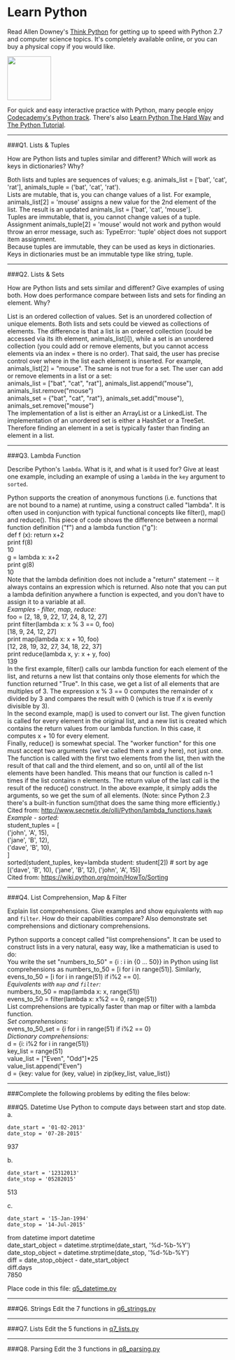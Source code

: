# Learn Python

Read Allen Downey's [Think Python](http://www.greenteapress.com/thinkpython/) for getting up to speed with Python 2.7 and computer science topics. It's completely available online, or you can buy a physical copy if you would like.

<a href="http://www.greenteapress.com/thinkpython/"><img src="img/think_python.png" style="width: 100px;" target="_blank"></a>

For quick and easy interactive practice with Python, many people enjoy [Codecademy's Python track](http://www.codecademy.com/en/tracks/python). There's also [Learn Python The Hard Way](http://learnpythonthehardway.org/book/) and [The Python Tutorial](https://docs.python.org/2/tutorial/).

---

###Q1. Lists &amp; Tuples

How are Python lists and tuples similar and different? Which will work as keys in dictionaries? Why?

Both lists and tuples are sequences of values; e.g. animals_list = ['bat', 'cat', 'rat'], animals_tuple = ('bat', 'cat', 'rat').   
Lists are mutable, that is, you can change values of a list. For example, animals_list[2] = 'mouse' assigns a new value for the 2nd element of the list. The result is an updated animals_list = ['bat', 'cat', 'mouse'].    
Tuples are immutable, that is, you cannot change values of a tuple. Assignment animals_tuple[2] = 'mouse' would not work and python would throw an error message, such as: TypeError: 'tuple' object does not support item assignment.   
Because tuples are immutable, they can be used as keys in dictionaries. Keys in dictionaries must be an immutable type like string, tuple.

---

###Q2. Lists &amp; Sets

How are Python lists and sets similar and different? Give examples of using both. How does performance compare between lists and sets for finding an element. Why?

List is an ordered collection of values. Set is an unordered collection of unique elements. Both lists and sets could be viewed as collections of elements. The difference is that a list is an ordered collection (could be accessed via its ith element, animals_list[i]), while a set is an unordered collection (you could add or remove elements, but you cannot access elements via an index = there is no order). That said, the user has precise control over where in the list each element is inserted. For example, animals_list[2] = "mouse". The same is not true for a set. The user can add or remove elements in a list or a set:     
animals_list = ["bat", "cat", "rat"], animals_list.append("mouse"), animals_list.remove("mouse")    
animals_set = {"bat", "cat", "rat"}, animals_set.add("mouse"), animals_set.remove("mouse")     
The implementation of a list is either an ArrayList or a LinkedList. The implementation of an unordered set is either a HashSet or a TreeSet. Therefore finding an element in a set is typically faster than finding an element in a list.

---

###Q3. Lambda Function

Describe Python's `lambda`. What is it, and what is it used for? Give at least one example, including an example of using a `lambda` in the `key` argument to `sorted`.

Python supports the creation of anonymous functions (i.e. functions that are not bound to a name) at runtime, using a construct called "lambda". It is often used in conjunction with typical functional concepts like filter(), map() and reduce(). This piece of code shows the difference between a normal function definition ("f") and a lambda function ("g"):   
def f (x): return x+2  
print f(8)    
10    
g = lambda x: x+2    
print g(8)    
10   
Note that the lambda definition does not include a "return" statement -- it always contains an expression which is returned. Also note that you can put a lambda definition anywhere a function is expected, and you don't have to assign it to a variable at all.   
*Examples - filter, map, reduce:*   
foo = [2, 18, 9, 22, 17, 24, 8, 12, 27]      
print filter(lambda x: x % 3 == 0, foo)    
[18, 9, 24, 12, 27]   
print map(lambda x: x + 10, foo)    
[12, 28, 19, 32, 27, 34, 18, 22, 37]   
print reduce(lambda x, y: x + y, foo)     
139    
In the first example, filter() calls our lambda function for each element of the list, and returns a new list that contains only those elements for which the function returned "True". In this case, we get a list of all elements that are multiples of 3. The expression x % 3 == 0 computes the remainder of x divided by 3 and compares the result with 0 (which is true if x is evenly divisible by 3).     
In the second example, map() is used to convert our list. The given function is called for every element in the original list, and a new list is created which contains the return values from our lambda function. In this case, it computes x + 10 for every element.   
Finally, reduce() is somewhat special. The "worker function" for this one must accept two arguments (we've called them x and y here), not just one. The function is called with the first two elements from the list, then with the result of that call and the third element, and so on, until all of the list elements have been handled. This means that our function is called n-1 times if the list contains n elements. The return value of the last call is the result of the reduce() construct. In the above example, it simply adds the arguments, so we get the sum of all elements. (Note: since Python 2.3 there's a built-in function sum()that does the same thing more efficiently.)    
Cited from: http://www.secnetix.de/olli/Python/lambda_functions.hawk    
*Example - sorted:*    
student_tuples = [   
        ('john', 'A', 15),   
        ('jane', 'B', 12),   
        ('dave', 'B', 10),   
]   
sorted(student_tuples, key=lambda student: student[2])   # sort by age    
[('dave', 'B', 10), ('jane', 'B', 12), ('john', 'A', 15)]   
Cited from: https://wiki.python.org/moin/HowTo/Sorting

---

###Q4. List Comprehension, Map &amp; Filter

Explain list comprehensions. Give examples and show equivalents with `map` and `filter`. How do their capabilities compare? Also demonstrate set comprehensions and dictionary comprehensions.

Python supports a concept called "list comprehensions". It can be used to construct lists in a very natural, easy way, like a mathematician is used to do:   
You write the set "numbers_to_50" = {i : i  in {0 ... 50}} in Python using list comprehensions as numbers_to_50 = [i for i in range(51)]. Similarly, evens_to_50 = [i for i in range(51) if i%2 == 0].     
*Equivalents with `map` and `filter`:*    
numbers_to_50 = map(lambda x: x, range(51))   
evens_to_50 = filter(lambda x: x%2 == 0, range(51))   
List comprehensions are typically faster than map or filter with a lambda function.      
*Set comprehensions:*    
evens_to_50_set = {i for i in range(51) if i%2 == 0}    
*Dictionary comprehensions:*    
d = {i: i%2 for i in range(51)}    
key_list = range(51)    
value_list = ["Even", "Odd"]*25    
value_list.append("Even")    
d = {key: value for (key, value) in zip(key_list, value_list)}

---

###Complete the following problems by editing the files below:

###Q5. Datetime
Use Python to compute days between start and stop date.   
a.  

```
date_start = '01-02-2013'    
date_stop = '07-28-2015'
```
937    

b.  
```
date_start = '12312013'  
date_stop = '05282015'  
```
513  

c.  
```
date_start = '15-Jan-1994'      
date_stop = '14-Jul-2015'  
```
from datetime import datetime    
date_start_object = datetime.strptime(date_start, '%d-%b-%Y')    
date_stop_object = datetime.strptime(date_stop, '%d-%b-%Y')    
diff = date_stop_object - date_start_object    
diff.days    
7850  

Place code in this file: [q5_datetime.py](python/q5_datetime.py)

---

###Q6. Strings
Edit the 7 functions in [q6_strings.py](python/q6_strings.py)

---

###Q7. Lists
Edit the 5 functions in [q7_lists.py](python/q7_lists.py)

---

###Q8. Parsing
Edit the 3 functions in [q8_parsing.py](python/q8_parsing.py)





